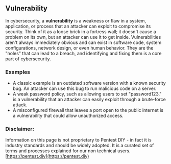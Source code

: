 ## Vulnerability 

In cybersecurity, a **vulnerability** is a weakness or flaw in a system, application, or process that an attacker can exploit to compromise its security. Think of it as a loose brick in a fortress wall; it doesn't cause a problem on its own, but an attacker can use it to get inside. Vulnerabilities aren't always immediately obvious and can exist in software code, system configurations, network design, or even human behavior. They are the "holes" that can lead to a breach, and identifying and fixing them is a core part of cybersecurity.

### Examples 

  * A classic example is an outdated software version with a known security bug. An attacker can use this bug to run malicious code on a server.
  * A weak password policy, such as allowing users to set "password123," is a vulnerability that an attacker can easily exploit through a brute-force attack.
  * A misconfigured firewall that leaves a port open to the public internet is a vulnerability that could allow unauthorized access.

### Disclaimer: 

Information on this page is not proprietary to Pentest DIY - in fact it is industry standards and should be widely adopted. It is a curated set of terms and processes explained for our non technical users.
[https://pentest.diy](https://pentest.diy)
